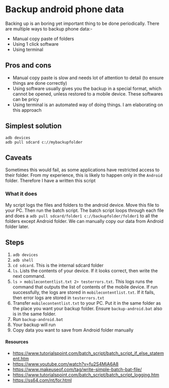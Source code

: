 # Backup android phone data

Backing up is an boring yet important thing to be done periodically. There are multiple ways to backup phone data:-

- Manual copy paste of folders
- Using 1 click software
- Using terminal

## Pros and cons

- Manual copy paste is slow and needs lot of attention to detail (to ensure things are done correctly)
- Using software usually gives you the backup in a special format, which cannot be opened, unless restored to a mobile device. These softwares can be pricy
- Using terminal is an automated way of doing things. I am elaborating on this approach

## Simplest solution

```
adb devices
adb pull sdcard c://mybackupfolder
```

## Caveats

Sometimes this would fail, as some applications have restricted access to their folder. From my experience, this is likely to happen only in the `Android` folder. Therefore I have a written this script

### What it does

My script logs the files and folders to the android device. Move this file to your PC. Then run the batch script. The batch script loops through each file and does a `adb pull sdcard/folder1 c://backupfolder/folder1` to all the folders except Android folder. We can manually copy our data from Android folder later.

## Steps

1. `adb devices`
2. `adb shell`
3. `cd sdcard`. This is the internal sdcard folder
4. `ls`. Lists the contents of your device. If it looks correct, then write the next command.
5. `ls > mobilecontentlist.txt 2> testerrors.txt`. This logs runs the command that outputs the list of contents of the mobile device. If run successfully, the logs are stored in `mobilecontentlist.txt`. If it fails, then error logs are stored in `testerrors.txt`
6. Transfer `mobilecontentlist.txt` to your PC. Put it in the same folder as the place you want your backup folder. Ensure `backup-android.bat` also is in the same folder.
7. Run `backup-android.bat`
8. Your backup will run
9. Copy data you want to save from Android folder manually

#### Resources

- https://www.tutorialspoint.com/batch_script/batch_script_if_else_statement.htm
- https://www.youtube.com/watch?v=fu2S4MjA6A8
- https://www.makeuseof.com/tag/write-simple-batch-bat-file/
- https://www.tutorialspoint.com/batch_script/batch_script_logging.htm
- https://ss64.com/nt/for.html
